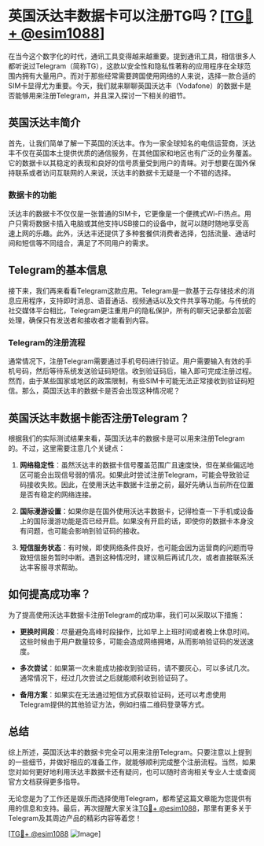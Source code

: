 # 英国沃达丰数据卡可以注册TG吗？[[TG💪+ @esim1088](https://t.me/s/esim1088)]

在当今这个数字化的时代，通讯工具变得越来越重要。提到通讯工具，相信很多人都听说过Telegram（简称TG），这款以安全性和隐私性著称的应用程序在全球范围内拥有大量用户。而对于那些经常需要跨国使用网络的人来说，选择一款合适的SIM卡显得尤为重要。今天，我们就来聊聊英国沃达丰（Vodafone）的数据卡是否能够用来注册Telegram，并且深入探讨一下相关的细节。

## 英国沃达丰简介

首先，让我们简单了解一下英国的沃达丰。作为一家全球知名的电信运营商，沃达丰不仅在英国本土提供优质的通信服务，在其他国家和地区也有广泛的业务覆盖。它的数据卡以其稳定的表现和良好的信号质量受到用户的青睐。对于想要在国外保持联系或者访问互联网的人来说，沃达丰的数据卡无疑是一个不错的选择。

### 数据卡的功能

沃达丰的数据卡不仅仅是一张普通的SIM卡，它更像是一个便携式Wi-Fi热点。用户只需将数据卡插入电脑或其他支持USB接口的设备中，就可以随时随地享受高速上网的乐趣。此外，沃达丰还提供了多种套餐供消费者选择，包括流量、通话时间和短信等不同组合，满足了不同用户的需求。

## Telegram的基本信息

接下来，我们再来看看Telegram这款应用。Telegram是一款基于云存储技术的消息应用程序，支持即时消息、语音通话、视频通话以及文件共享等功能。与传统的社交媒体平台相比，Telegram更注重用户的隐私保护，所有的聊天记录都会加密处理，确保只有发送者和接收者才能看到内容。

### Telegram的注册流程

通常情况下，注册Telegram需要通过手机号码进行验证。用户需要输入有效的手机号码，然后等待系统发送验证码短信。收到验证码后，输入即可完成注册过程。然而，由于某些国家或地区的政策限制，有些SIM卡可能无法正常接收到验证码短信。那么，英国沃达丰的数据卡是否会出现这种情况呢？

## 英国沃达丰数据卡能否注册Telegram？

根据我们的实际测试结果来看，英国沃达丰的数据卡是可以用来注册Telegram的。不过，这里需要注意几个关键点：

1. **网络稳定性**：虽然沃达丰的数据卡信号覆盖范围广且速度快，但在某些偏远地区可能会出现信号弱的情况。如果此时尝试注册Telegram，可能会导致验证码接收失败。因此，在使用沃达丰数据卡注册之前，最好先确认当前所在位置是否有稳定的网络连接。
   
2. **国际漫游设置**：如果你是在国外使用沃达丰数据卡，记得检查一下手机或设备上的国际漫游功能是否已经开启。如果没有开启的话，即使你的数据卡本身没有问题，也可能会影响到验证码的接收。

3. **短信服务状态**：有时候，即使网络条件良好，也可能会因为运营商的问题而导致短信服务暂时中断。遇到这种情况时，建议稍后再试几次，或者直接联系沃达丰客服寻求帮助。

## 如何提高成功率？

为了提高使用沃达丰数据卡注册Telegram的成功率，我们可以采取以下措施：

- **更换时间段**：尽量避免高峰时段操作，比如早上上班时间或者晚上休息时间。这些时候由于用户数量较多，可能会造成网络拥堵，从而影响验证码的发送速度。
  
- **多次尝试**：如果第一次未能成功接收到验证码，请不要灰心，可以多试几次。通常情况下，经过几次尝试之后就能顺利收到验证码了。

- **备用方案**：如果实在无法通过短信方式获取验证码，还可以考虑使用Telegram提供的其他验证方法，例如扫描二维码登录等方式。

## 总结

综上所述，英国沃达丰的数据卡完全可以用来注册Telegram。只要注意以上提到的一些细节，并做好相应的准备工作，就能够顺利完成整个注册流程。当然，如果您对如何更好地利用沃达丰数据卡还有疑问，也可以随时咨询相关专业人士或查阅官方文档获得更多指导。

无论您是为了工作还是娱乐而选择使用Telegram，都希望这篇文章能为您提供有用的信息和支持。最后，再次提醒大家关注[TG💪+ @esim1088](https://t.me/s/esim1088)，那里有更多关于Telegram及其周边产品的精彩内容等着您！

[[TG💪+ @esim1088](https://t.me/s/esim1088) ![Image](https://i.postimg.cc/4NQfJmqS/Snipaste-2025-05-13-00-14-12.png)]